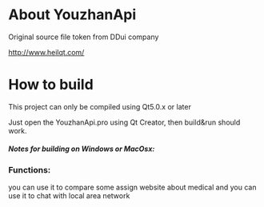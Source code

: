 ﻿About YouzhanApi
==================

Original source file token from DDui company

http://www.heilqt.com/

How to build
==================================

This project can only be compiled using  Qt5.0.x or later

Just open the YouzhanApi.pro using Qt Creator, then build&run should work.

<h5>Notes for building on Windows or MacOsx:</h5>

<h3>Functions:</h3>
you can use it to compare some assign website about medical
and you can use it to chat with local area network
